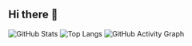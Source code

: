 ## Hi there 👋
![GitHub Stats](https://github-readme-stats.vercel.app/api?username=ahmadbale&show_icons=true&theme=radical)
![Top Langs](https://github-readme-stats.vercel.app/api/top-langs/?username=ahmadbale&layout=compact&theme=tokyonight)
![GitHub Activity Graph](https://github-readme-activity-graph.vercel.app/graph?username=ahmadbale&theme=react)

